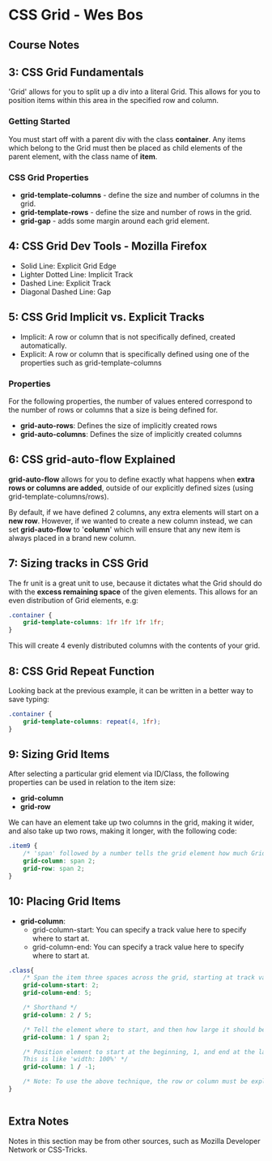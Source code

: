 # CSS Grid - Wes Bos

## Course Notes 

## 3: CSS Grid Fundamentals
'Grid' allows for you to split up a div into a literal Grid. This allows for you to position items within this area in the specified row and column.

### Getting Started
You must start off with a parent div with the class **container**. 
Any items which belong to the Grid must then be placed as child elements of the parent element, with the class name of **item**.

### CSS Grid Properties

- **grid-template-columns** - define the size and number of columns in the grid.
- **grid-template-rows** - define the size and number of rows in the grid.
- **grid-gap** - adds some margin around each grid element.

## 4: CSS Grid Dev Tools - Mozilla Firefox

- Solid Line: Explicit Grid Edge
- Lighter Dotted Line: Implicit Track
- Dashed Line: Explicit Track
- Diagonal Dashed Line: Gap

## 5: CSS Grid Implicit vs. Explicit Tracks
- Implicit: A row or column that is not specifically defined, created automatically.
- Explicit: A row or column that is specifically defined using one of the properties such as grid-template-columns

### Properties
For the following properties, the number of values entered correspond to the number of rows or columns that a size is being defined for.
- **grid-auto-rows**: Defines the size of implicitly created rows
- **grid-auto-columns**: Defines the size of implicitly created columns

## 6: CSS grid-auto-flow Explained
**grid-auto-flow** allows for you to define exactly what happens when **extra rows or columns are added**, outside of our explicitly defined sizes (using grid-template-columns/rows).

By default, if we have defined 2 columns, any extra elements will start on a **new row**. However, if we wanted to create a new column instead, we can set **grid-auto-flow** to '**column**' which will ensure that any new item is always placed in a brand new column.

## 7: Sizing tracks in CSS Grid

The fr unit is a great unit to use, because it dictates what the Grid should do with the **excess remaining space** of the given elements. This allows for an even distribution of Grid elements, e.g:

```css
.container {
    grid-template-columns: 1fr 1fr 1fr 1fr;
}
```

This will create 4 evenly distributed columns with the contents of your grid.

## 8: CSS Grid Repeat Function

Looking back at the previous example, it can be written in a better way to save typing:

```css
.container {
    grid-template-columns: repeat(4, 1fr);
}
```

## 9: Sizing Grid Items
After selecting a particular grid element via ID/Class, the following properties can be used in relation to the item size:

- **grid-column**
- **grid-row**

We can have an element take up two columns in the grid, making it wider, and also take up two rows, making it longer, with the following code:

```css
.item9 {
    /* 'span' followed by a number tells the grid element how much Grid space it should take relative to it's initial position in the Grid. This follows the Grid Track values which can be seen in the Dev Tools. */
    grid-column: span 2;
    grid-row: span 2;
}
```

## 10: Placing Grid Items

- **grid-column**:
  - grid-column-start: You can specify a track value here to specify where to start at.
  - grid-column-end: You can specify a track value here to specify where to start at.


```css
.class{
    /* Span the item three spaces across the grid, starting at track value 2 and ending at 5. */
    grid-column-start: 2;
    grid-column-end: 5;

    /* Shorthand */
    grid-column: 2 / 5;

    /* Tell the element where to start, and then how large it should be. These can be used together if you only want to define the start OR end point, exclusively. */
    grid-column: 1 / span 2;

    /* Position element to start at the beginning, 1, and end at the last track, which can be picked up as -1.
    This is like 'width: 100%' */
    grid-column: 1 / -1;

    /* Note: To use the above technique, the row or column must be explicitly defined using grid-template-rows/columns - it does not work with implicitly created areas of the grid. */
}
```


```css

```

## Extra Notes
Notes in this section may be from other sources, such as Mozilla Developer Network or CSS-Tricks.


